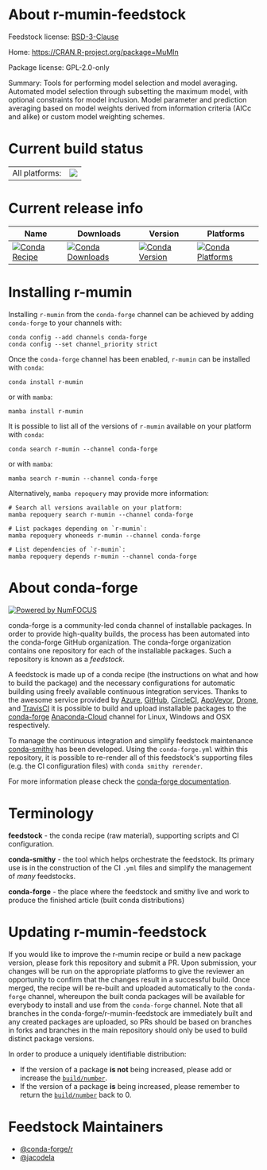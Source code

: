About r-mumin-feedstock
=======================

Feedstock license: [BSD-3-Clause](https://github.com/conda-forge/r-mumin-feedstock/blob/main/LICENSE.txt)

Home: https://CRAN.R-project.org/package=MuMIn

Package license: GPL-2.0-only

Summary: Tools for performing model selection and model averaging. Automated model selection through subsetting the maximum model, with optional constraints for model inclusion. Model parameter and prediction averaging based on model weights derived from information criteria (AICc and alike) or custom model weighting schemes.

Current build status
====================


<table><tr><td>All platforms:</td>
    <td>
      <a href="https://dev.azure.com/conda-forge/feedstock-builds/_build/latest?definitionId=6127&branchName=main">
        <img src="https://dev.azure.com/conda-forge/feedstock-builds/_apis/build/status/r-mumin-feedstock?branchName=main">
      </a>
    </td>
  </tr>
</table>

Current release info
====================

| Name | Downloads | Version | Platforms |
| --- | --- | --- | --- |
| [![Conda Recipe](https://img.shields.io/badge/recipe-r--mumin-green.svg)](https://anaconda.org/conda-forge/r-mumin) | [![Conda Downloads](https://img.shields.io/conda/dn/conda-forge/r-mumin.svg)](https://anaconda.org/conda-forge/r-mumin) | [![Conda Version](https://img.shields.io/conda/vn/conda-forge/r-mumin.svg)](https://anaconda.org/conda-forge/r-mumin) | [![Conda Platforms](https://img.shields.io/conda/pn/conda-forge/r-mumin.svg)](https://anaconda.org/conda-forge/r-mumin) |

Installing r-mumin
==================

Installing `r-mumin` from the `conda-forge` channel can be achieved by adding `conda-forge` to your channels with:

```
conda config --add channels conda-forge
conda config --set channel_priority strict
```

Once the `conda-forge` channel has been enabled, `r-mumin` can be installed with `conda`:

```
conda install r-mumin
```

or with `mamba`:

```
mamba install r-mumin
```

It is possible to list all of the versions of `r-mumin` available on your platform with `conda`:

```
conda search r-mumin --channel conda-forge
```

or with `mamba`:

```
mamba search r-mumin --channel conda-forge
```

Alternatively, `mamba repoquery` may provide more information:

```
# Search all versions available on your platform:
mamba repoquery search r-mumin --channel conda-forge

# List packages depending on `r-mumin`:
mamba repoquery whoneeds r-mumin --channel conda-forge

# List dependencies of `r-mumin`:
mamba repoquery depends r-mumin --channel conda-forge
```


About conda-forge
=================

[![Powered by
NumFOCUS](https://img.shields.io/badge/powered%20by-NumFOCUS-orange.svg?style=flat&colorA=E1523D&colorB=007D8A)](https://numfocus.org)

conda-forge is a community-led conda channel of installable packages.
In order to provide high-quality builds, the process has been automated into the
conda-forge GitHub organization. The conda-forge organization contains one repository
for each of the installable packages. Such a repository is known as a *feedstock*.

A feedstock is made up of a conda recipe (the instructions on what and how to build
the package) and the necessary configurations for automatic building using freely
available continuous integration services. Thanks to the awesome service provided by
[Azure](https://azure.microsoft.com/en-us/services/devops/), [GitHub](https://github.com/),
[CircleCI](https://circleci.com/), [AppVeyor](https://www.appveyor.com/),
[Drone](https://cloud.drone.io/welcome), and [TravisCI](https://travis-ci.com/)
it is possible to build and upload installable packages to the
[conda-forge](https://anaconda.org/conda-forge) [Anaconda-Cloud](https://anaconda.org/)
channel for Linux, Windows and OSX respectively.

To manage the continuous integration and simplify feedstock maintenance
[conda-smithy](https://github.com/conda-forge/conda-smithy) has been developed.
Using the ``conda-forge.yml`` within this repository, it is possible to re-render all of
this feedstock's supporting files (e.g. the CI configuration files) with ``conda smithy rerender``.

For more information please check the [conda-forge documentation](https://conda-forge.org/docs/).

Terminology
===========

**feedstock** - the conda recipe (raw material), supporting scripts and CI configuration.

**conda-smithy** - the tool which helps orchestrate the feedstock.
                   Its primary use is in the construction of the CI ``.yml`` files
                   and simplify the management of *many* feedstocks.

**conda-forge** - the place where the feedstock and smithy live and work to
                  produce the finished article (built conda distributions)


Updating r-mumin-feedstock
==========================

If you would like to improve the r-mumin recipe or build a new
package version, please fork this repository and submit a PR. Upon submission,
your changes will be run on the appropriate platforms to give the reviewer an
opportunity to confirm that the changes result in a successful build. Once
merged, the recipe will be re-built and uploaded automatically to the
`conda-forge` channel, whereupon the built conda packages will be available for
everybody to install and use from the `conda-forge` channel.
Note that all branches in the conda-forge/r-mumin-feedstock are
immediately built and any created packages are uploaded, so PRs should be based
on branches in forks and branches in the main repository should only be used to
build distinct package versions.

In order to produce a uniquely identifiable distribution:
 * If the version of a package **is not** being increased, please add or increase
   the [``build/number``](https://docs.conda.io/projects/conda-build/en/latest/resources/define-metadata.html#build-number-and-string).
 * If the version of a package **is** being increased, please remember to return
   the [``build/number``](https://docs.conda.io/projects/conda-build/en/latest/resources/define-metadata.html#build-number-and-string)
   back to 0.

Feedstock Maintainers
=====================

* [@conda-forge/r](https://github.com/conda-forge/r/)
* [@jacodela](https://github.com/jacodela/)

